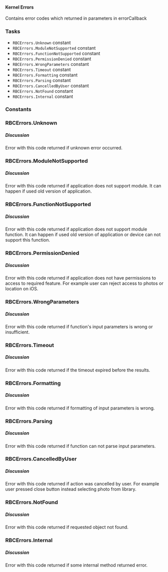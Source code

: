 #### Kernel Errors

Contains error codes which returned in parameters in errorCallback

### Tasks

  * `RBCErrors.Unknown` constant
  * `RBCErrors.ModuleNotSupported` constant
  * `RBCErrors.FunctionNotSupported` constant
  * `RBCErrors.PermissionDenied` constant
  * `RBCErrors.WrongParameters` constant
  * `RBCErrors.Timeout` constant
  * `RBCErrors.Formatting` constant
  * `RBCErrors.Parsing` constant
  * `RBCErrors.CancelledByUser` constant
  * `RBCErrors.NotFound` constant
  * `RBCErrors.Internal` constant

### Constants

### RBCErrors.Unknown

##### Discussion

Error with this code returned if unknown error occurred.

### RBCErrors.ModuleNotSupported

##### Discussion

Error with this code returned if application does not support module. It can
happen if used old version of application.

### RBCErrors.FunctionNotSupported

##### Discussion

Error with this code returned if application does not support module function.
It can happen if used old version of application or device can not support
this function.

### RBCErrors.PermissionDenied

##### Discussion

Error with this code returned if application does not have permissions to
access to required feature. For example user can reject access to photos or
location on iOS.

### RBCErrors.WrongParameters

##### Discussion

Error with this code returned if function's input parameters is wrong or
insufficient.

### RBCErrors.Timeout

##### Discussion

Error with this code returned if the timeout expired before the results.

### RBCErrors.Formatting

##### Discussion

Error with this code returned if formatting of input parameters is wrong.

### RBCErrors.Parsing

##### Discussion

Error with this code returned if function can not parse input parameters.

### RBCErrors.CancelledByUser

##### Discussion

Error with this code returned if action was cancelled by user. For example
user pressed close button instead selecting photo from library.

### RBCErrors.NotFound

##### Discussion

Error with this code returned if requested object not found.

### RBCErrors.Internal

##### Discussion

Error with this code returned if some internal method returned error.
